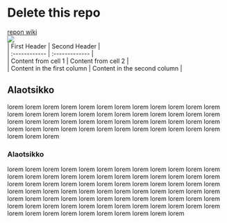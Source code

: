 # Delete this repo  
[repon wiki](https://github.com/K1647/TTOS0100)  
![](https://pbs.twimg.com/profile_images/742877069793742848/c0Ec2mTU.jpg)  
| First Header | Second Header |  
| :------------ | :------------- |  
| Content from cell 1 | Content from cell 2 |  
| Content in the first column | Content in the second column |  
## Alaotsikko  
lorem lorem lorem lorem lorem lorem lorem lorem lorem lorem lorem lorem lorem lorem lorem lorem lorem lorem lorem lorem lorem lorem lorem lorem lorem lorem lorem lorem lorem lorem lorem lorem lorem lorem lorem lorem lorem lorem lorem lorem lorem lorem lorem lorem lorem lorem lorem lorem lorem lorem lorem  

### Alaotsikko  
lorem lorem lorem lorem lorem lorem lorem lorem lorem lorem lorem lorem lorem lorem lorem lorem lorem lorem lorem lorem lorem lorem lorem lorem lorem lorem lorem lorem lorem lorem lorem lorem lorem lorem lorem lorem lorem lorem lorem lorem lorem lorem lorem lorem lorem lorem lorem lorem lorem lorem lorem lorem lorem lorem lorem lorem lorem lorem lorem lorem lorem lorem lorem lorem lorem lorem lorem lorem lorem lorem lorem lorem lorem lorem lorem lorem lorem lorem lorem lorem lorem lorem  
